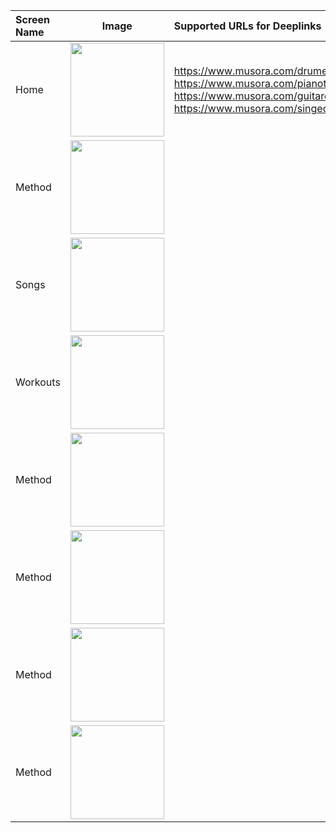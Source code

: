 | Screen Name | Image | Supported URLs for Deeplinks |
| :--- | :---: | :--- |
| Home | <img src="https://github.com/railroadmedia/docusora/assets/85315241/1b6dc92e-4e56-4f02-b758-27b4178f1666" width="150" />| https://www.musora.com/drumeo<br/>https://www.musora.com/pianote<br/>https://www.musora.com/guitareo<br/>https://www.musora.com/singeo |
| Method | <img src="https://github.com/railroadmedia/docusora/assets/85315241/652816ac-2b75-44ec-a693-072c38d8d6ff" width="150" /> | |
| Songs | <img src="https://github.com/railroadmedia/docusora/assets/85315241/a919f4e5-5ecd-4405-8479-63a36ae028ca" width="150" /> | |
| Workouts | <img src="https://github.com/railroadmedia/docusora/assets/85315241/78e3a843-0b41-403c-8149-58340e70736e" width="150" />| |
| Method | <img src="" width="150" />| |
| Method | <img src="" width="150" />| |
| Method | <img src="" width="150" />| |
| Method | <img src="" width="150" />| |
